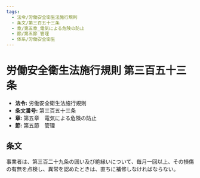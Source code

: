 ```yaml
---
tags:
  - 法令/労働安全衛生法施行規則
  - 条文/第三百五十三条
  - 章/第五章_電気による危険の防止
  - 節/第五節_管理
  - 体系/労働安全衛生
---
```

# 労働安全衛生法施行規則 第三百五十三条

- **法令:** 労働安全衛生法施行規則
- **条文番号:** 第三百五十三条
- **章:** 第五章　電気による危険の防止
- **節:** 第五節　管理

## 条文
事業者は、第三百二十九条の囲い及び絶縁いについて、毎月一回以上、その損傷の有無を点検し、異常を認めたときは、直ちに補修しなければならない。

